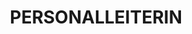 ---
name: pat hays
draft: false
title: PERSONALLEITERIN
quote: 'Teamwork und Familiarität machen Merritt als Unternehmen erfolgreich. Wir geben alles für das Engagement und die Motivation unserer Mitarbeiter und stellen sicher, dass jeder genau weiß, wie wertvoll die jeweils geleistete Arbeit für das gesamte Unternehmen ist.'
details: >-
  Patricia „Pat“ Hays ist als Personalleiterin von Merritt vorrangig mit der
  Optimierung von Unternehmensstruktur und Teams betraut. Pat Hays ist seit drei
  Jahren bei Merritt tätig und bringt ihre 25-jährige Erfahrungen als
  Personalexpertin in ihre Arbeit ein.



  Personalmanagement sowie entsprechende Richtlinien, Programme und Prozesse
  gehören in den Verantwortungsbereich von Pat Hays. Sie ist zuständig für
  sämtliche Personalangelegenheiten bei Merritt, einschließlich Compliance,
  Einarbeitung, Managementschulungen, Einstellungs- und Entlassungsverfahren,
  Vorstellungsgespräche, Vergütungsempfehlungen, Boniprogramme und tägliche
  Mitarbeiterfragen. Mit ihrer herausragenden Kenntnisse und Fertigkeiten
  bewätligt sich alle Herausforderungen in Tagesgeschäfts und unterstützt
  Mitarbeiter beim Erreichen privater sowie beruflicher Ziele.



  Pat Hays ist Mitglied der Society of Human Resource Management und Certified
  Professional Human Resources.
image: /uploads/staff-13.jpg
display_number: 14
_comments:
  image: file should be ~600px wide
  lang: EN for english, DE for german
  draft: drafts are saved but not published
lang: de
---